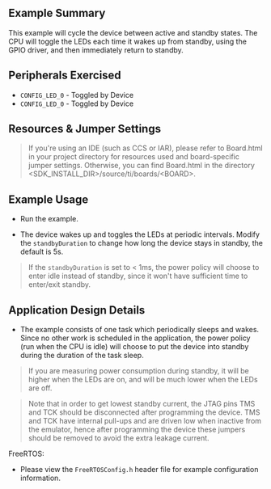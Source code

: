 ## Example Summary

This example will cycle the device between active and standby states. The CPU
will toggle the LEDs each time it wakes up from standby, using the GPIO driver,
and then immediately return to standby.

## Peripherals Exercised

* `CONFIG_LED_0` - Toggled by Device
* `CONFIG_LED_0` - Toggled by Device

## Resources & Jumper Settings

> If you're using an IDE (such as CCS or IAR), please refer to Board.html in
your project directory for resources used and board-specific jumper settings.
Otherwise, you can find Board.html in the directory
&lt;SDK_INSTALL_DIR&gt;/source/ti/boards/&lt;BOARD&gt;.


## Example Usage

* Run the example.

* The device wakes up and toggles the LEDs at periodic intervals.
Modify the `standbyDuration` to change how long the device stays in standby,
the default is 5s.

>If the `standbyDuration` is set to < 1ms, the power policy will
choose to enter idle instead of standby, since it won't have sufficient time
to enter/exit standby.

## Application Design Details

* The example consists of one task which periodically sleeps and wakes.
Since no other work is scheduled in the application, the power policy
(run when the CPU is idle) will choose to put the device into standby during
the duration of the task sleep.

>If you are measuring power consumption during standby, it will be higher when
the LEDs are on, and will be much lower when the LEDs are off.

>Note that in order to get lowest standby current, the JTAG pins TMS and TCK
should be disconnected after programming the device. TMS and TCK have internal
pull-ups and are driven low when inactive from the emulator, hence after
programming the device these jumpers should be removed to avoid the extra
leakage current.

FreeRTOS:

* Please view the `FreeRTOSConfig.h` header file for example configuration
information.
